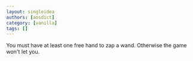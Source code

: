 ```yaml
---
layout: singleidea
authors: [aosdict]
category: [vanilla]
tags: []
---
```

You must have at least one free hand to zap a wand. Otherwise the game won't let you.
